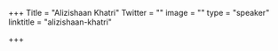 +++
Title = "Alizishaan Khatri"
Twitter = ""
image = ""
type = "speaker"
linktitle = "alizishaan-khatri"

+++


